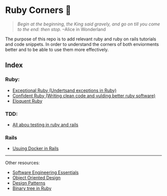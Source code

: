 # Ruby Corners 💯

> _Begin at the beginning, the King said gravely, and go on till you come to the end: then stop._
> –Alice in Wonderland

The purpose of this repo is to add relevant ruby and ruby on rails tutorials and code snippets.
In order to understand the corners of both enviorments better and to be able to use them more effectively.

## Index

### Ruby:                                        
- [Exceptional Ruby (Undertsand exceptions in Ruby)](https://github.com/daniel-enqz/ruby-corners-100/tree/master/Ruby/exeptional_ruby)
- [Confident Ruby (Writing clean code and vulding better ruby software)](https://github.com/daniel-enqz/ruby-corners-100/tree/master/Ruby/confident_ruby)
- [Eloquent Ruby](https://github.com/daniel-enqz/ruby-corners-100/tree/master/Ruby/confident_ruby)

### TDD:
- [All abou testing in ruby and rails](https://github.com/daniel-enqz/exceptional-ruby/tree/master/TDD)

### Rails
- [Usuing Docker in Rails](https://github.com/daniel-enqz/exceptional-ruby/tree/master/DOCKER_IN_RAILS)
---

Other resources: 
- [Software Engineering Essentials](https://github.com/daniel-enqz/daniel-enqz/tree/main/PROGRAMMING_COURSE💙)
- [Object Oriented Design](https://github.com/daniel-enqz/daniel-enqz/tree/main/PROGRAMMING_COURSE💙/🎉%20OBJECT%20ORIENTED%20DESIGN)
- [Design Patterns](https://github.com/daniel-enqz/daniel-enqz/tree/main/PROGRAMMING_COURSE💙/🎉%20OBJECT%20ORIENTED%20DESIGN/🍀%20DESIGN_PATTERNS)
- [Binary tree in Ruby](https://github.com/daniel-enqz/daniel-enqz/tree/main/PROGRAMMING_COURSE💙/🐬DATA_STRUCTURES/TREES)
